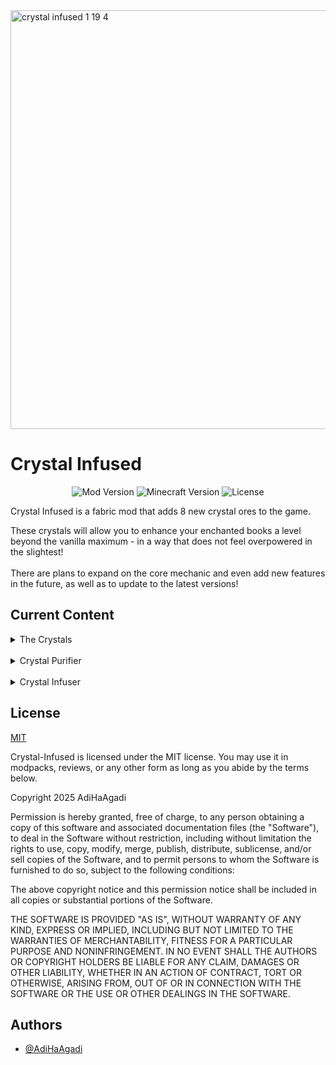 <img width="1191" height="670" alt="crystal infused 1 19 4" src="https://github.com/user-attachments/assets/ea97f09f-659b-419c-bbc9-e8a9c97f8aab" />


# Crystal Infused
<p align="center">
  <img src="https://img.shields.io/badge/Mod_Version-1.0.0-brightgreen" alt="Mod Version"/>
  <img src="https://img.shields.io/badge/Minecraft_Version-1.19.4-blue" alt="Minecraft Version"/>
  <img src="https://img.shields.io/badge/License-MIT-yellow" alt="License"/>
</p>


Crystal Infused is a fabric mod that adds 8 new crystal ores to the game.

These crystals will allow you to enhance your enchanted books a level beyond the vanilla maximum - in a way that does not feel overpowered in the slightest!
<br/><br/>
There are plans to expand on the core mechanic and even add new features in the future, as well as to update to the latest versions!

## Current Content
<details>
  <summary>The Crystals</summary>
  <img width="293" height="43" alt="2025-10-07_13 50 36" src="https://github.com/user-attachments/assets/94b9fc3a-0b52-428f-85f9-85738849cd4c" />

  The eight crystals added in this mods are:
  <br/><br/>
  <span style="color:red">Ruby</span>, <span style="color:lightblue">Sapphire</span>, <span style="color:lightyellow">Topaz</span>, <span style="color:orange">Amber</span>, <span style="color:lightgreen">Peridot</span> - all found in the caves.
  <br/><br/>
  <span style="color:purple">Sugilite</span> - found in the Nether.
  <br/><br/>
  <span style="color:magenta">Spinel</span> - found in the End.
  <br/><br/>
  <span style="color:pink">Pearl</span> - found in the depths of the ocean.

</details>
<br/>
<details>
  <summary>Crystal Purifier</summary>
<img width="532" height="472" alt="2025-10-07_13 50 06" src="https://github.com/user-attachments/assets/8e7fb192-03c1-46c9-845a-53bbd048dbe0" />

  The <span style="color:orange">Crystal Purifier</span> will allow you to purify the raw crystal you found. 

The fuel for it, however, may only be found in <span style="color:purple">__a distant dimension!__</span>

</details>
<br/>
<details>
  <summary>Crystal Infuser</summary>
  <img width="518" height="452" alt="2025-10-07_13 49 58" src="https://github.com/user-attachments/assets/7b193873-4d6c-4b21-9d9d-dc621310065c" />

  The <span style="color:magenta">Crystal Infuser</span> takes in two pure crystals and a maximum-level enchanted book, and upgrades the enchantment by a level to exceed vanilla maximum. 

But in order to activate it - you may need to slay the <span style="color:gray">__Three-headed Terror!__</span>

</details>



## License
[MIT](https://choosealicense.com/licenses/mit/)

Crystal-Infused is licensed under the MIT license. You may use it in modpacks, reviews, or any other form as long as you abide by the terms below.

Copyright 2025 AdiHaAgadi

Permission is hereby granted, free of charge, to any person obtaining a copy of this software and associated documentation files (the "Software"), to deal in the Software without restriction, including without limitation the rights to use, copy, modify, merge, publish, distribute, sublicense, and/or sell copies of the Software, and to permit persons to whom the Software is furnished to do so, subject to the following conditions:

The above copyright notice and this permission notice shall be included in all copies or substantial portions of the Software.

THE SOFTWARE IS PROVIDED "AS IS", WITHOUT WARRANTY OF ANY KIND, EXPRESS OR IMPLIED, INCLUDING BUT NOT LIMITED TO THE WARRANTIES OF MERCHANTABILITY, FITNESS FOR A PARTICULAR PURPOSE AND NONINFRINGEMENT. IN NO EVENT SHALL THE AUTHORS OR COPYRIGHT HOLDERS BE LIABLE FOR ANY CLAIM, DAMAGES OR OTHER LIABILITY, WHETHER IN AN ACTION OF CONTRACT, TORT OR OTHERWISE, ARISING FROM, OUT OF OR IN CONNECTION WITH THE SOFTWARE OR THE USE OR OTHER DEALINGS IN THE SOFTWARE.
## Authors

- [@AdiHaAgadi](https://github.com/AdiHaAgadi)

